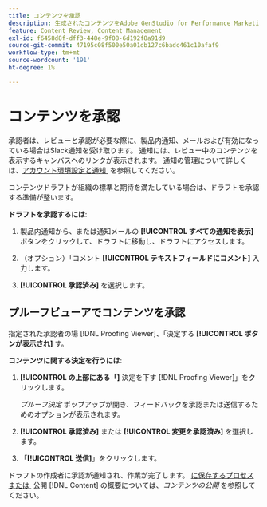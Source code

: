 ```yaml
---
title: コンテンツを承認
description: 生成されたコンテンツをAdobe GenStudio for Performance Marketingで承認する方法を説明します。
feature: Content Review, Content Management
exl-id: f6458d8f-dff3-448e-9f08-6d192f8a91d9
source-git-commit: 47195c08f500e50a01db127c6badc461c10afaf9
workflow-type: tm+mt
source-wordcount: '191'
ht-degree: 1%

---
```


# コンテンツを承認

承認者は、レビューと承認が必要な際に、製品内通知、メールおよび有効になっている場合はSlack通知を受け取ります。 通知には、レビュー中のコンテンツを表示するキャンバスへのリンクが表示されます。 通知の管理について詳しくは、[&#x200B; アカウント環境設定と通知 &#x200B;](https://experienceleague.adobe.com/ja/docs/core-services/interface/features/account-preferences) を参照してください。

コンテンツドラフトが組織の標準と期待を満たしている場合は、ドラフトを承認する準備が整います。

**ドラフトを承認するには**:

1. 製品内通知から、または通知メールの **[!UICONTROL すべての通知を表示]** ボタンをクリックして、ドラフトに移動し、ドラフトにアクセスします。

1. （オプション）「コメント **[!UICONTROL テキストフィールドにコメント]** 入力します。

1. **[!UICONTROL 承認済み]** を選択します。

## プルーフビューアでコンテンツを承認

指定された承認者の場 [!DNL Proofing Viewer]、「決定する **[!UICONTROL ボタンが表示され]** す。

**コンテンツに関する決定を行うには**:

1. **[!UICONTROL の上部にある「]** 決定を下す [!DNL Proofing Viewer]」をクリックします。

   _プルーフ決定_ ポップアップが開き、フィードバックを承認または送信するためのオプションが表示されます。

1. **[!UICONTROL 承認済み]** または **[!UICONTROL 変更を承認済み]** を選択します。

1. 「**[!UICONTROL 送信]**」をクリックします。

ドラフトの作成者に承認が通知され、作業が完了します。 [&#x200B; に保存するプロセスまたは &#x200B;](/help/user-guide/approvals/publish-content.md) 公開 [!DNL Content] の概要については、_コンテンツの公開_ を参照してください。
